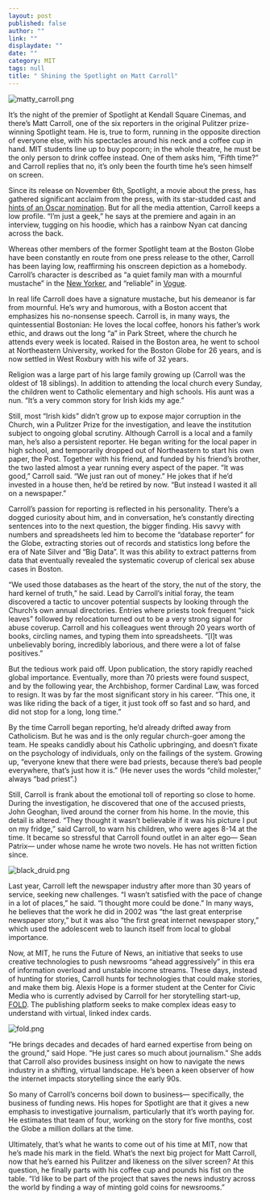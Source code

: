 ```yaml
---
layout: post
published: false
author: ""
link: ""
displaydate: ""
date: ""
category: MIT
tags: null
title: " Shining the Spotlight on Matt Carroll"
---
```


![matty_carroll.png]({{site.baseurl}}/assets/matty_carroll.png)

It’s the night of the premier of Spotlight at Kendall Square Cinemas, and there’s Matt Carroll, one of the six reporters in the original Pulitzer prize-winning Spotlight team. He is, true to form, running in the opposite direction of everyone else, with his spectacles around his neck and a coffee cup in hand. MIT students line up to buy popcorn; in the whole theatre, he must be the only person to drink coffee instead. One of them asks him, “Fifth time?” and Carroll replies that no, it’s only been the fourth time he’s seen himself on screen. 

Since its release on November 6th, Spotlight, a movie about the press, has gathered significant acclaim from the press, with its star-studded cast and [hints of an Oscar nomination](www.vanityfair.com/hollywood/2015/09/spotlight-toronto-review-oscars). But for all the media attention, Carroll keeps a low profile. “I’m just a geek,” he says at the premiere and again in an interview, tugging on his hoodie, which has a rainbow Nyan cat dancing across the back.
	
Whereas other members of the former Spotlight team at the Boston Globe have been constantly en route from one press release to the other, Carroll has been laying low, reaffirming his onscreen depiction as a homebody. Carroll’s character is described as “a quiet family man with a mournful mustache” in the [New Yorker](www.newyorker.com/magazine/2015/11/09/doing-the-right-thing), and “reliable” in [Vogue](www.vogue.com/13367122/spotlight-movie-review/).

In real life Carroll does have a signature mustache, but his demeanor is far from mournful. He’s wry and humorous, with a Boston accent that emphasizes his no-nonsense speech. Carroll is, in many ways, the quintessential Bostonian: He loves the local coffee, honors his father’s work ethic, and draws out the long “a” in Park Street, where the church he attends every week is located. Raised in the Boston area, he went to school at Northeastern University, worked for the Boston Globe for 26 years, and is now settled in West Roxbury with his wife of 32 years.  

Religion was a large part of his large family growing up (Carroll was the oldest of 18 siblings). In addition to attending the local church every Sunday, the children went to Catholic elementary and high schools. His aunt was a nun. “It’s a very common story for Irish kids my age.”

Still, most “Irish kids” didn’t grow up to expose major corruption in the Church, win a Pulitzer Prize for the investigation, and leave the institution subject to ongoing global scrutiny. Although Carroll is a local and a family man, he’s also a persistent reporter. He began writing for the local paper in high school, and temporarily dropped out of Northeastern to start his own paper, the Post. Together with his friend, and funded by his friend’s brother, the two lasted almost a year running every aspect of the paper. “It was good,” Carroll said. “We just ran out of money.” He jokes that if he’d invested in a house then, he’d be retired by now. “But instead I wasted it all on a newspaper.”

Carroll’s passion for reporting is reflected in his personality. There’s a dogged curiosity about him, and in conversation, he’s constantly directing sentences into to the next question, the bigger finding. His savvy with numbers and spreadsheets led him to become the “database reporter” for the Globe, extracting stories out of records and statistics long before the era of Nate Silver and “Big Data”. It was this ability to extract patterns from data that eventually revealed the systematic coverup of clerical sex abuse cases in Boston. 

“We used those databases as the heart of the story, the nut of the story, the hard kernel of truth,” he said. Lead by Carroll’s initial foray, the team discovered a tactic to uncover potential suspects by looking through the Church’s own annual directories. Entries where priests took frequent “sick leaves” followed by relocation turned out to be a very strong signal for abuse coverup. Carroll and his colleagues went through 20 years worth of books, circling names, and typing them into spreadsheets. “[I]t was unbelievably boring, incredibly laborious, and there were a lot of false positives.”  

But the tedious work paid off. Upon publication, the story rapidly reached global importance. Eventually, more than 70 priests were found suspect, and by the following year, the Archbishop, former Cardinal Law, was forced to resign. It was by far the most significant story in his career. “This one, it was like riding the back of a tiger, it just took off so fast and so hard, and did not stop for a long, long time.” 

By the time Carroll began reporting, he’d already drifted away from Catholicism. But he was and is the only regular church-goer among the team. He speaks candidly about his Catholic upbringing, and doesn’t fixate on the psychology of individuals, only on the failings of the system. Growing up, “everyone knew that there were bad priests, because there’s bad people everywhere, that’s just how it is.”  (He never uses the words “child molester,” always “bad priest”.)

Still, Carroll is frank about the emotional toll of reporting so close to home. During the investigation, he discovered that one of the accused priests, John Geoghan, lived around the corner from his home. In the movie, this detail is altered. “They thought it wasn’t believable if it was his picture I put on my fridge,” said Carroll, to warn his children, who were ages 8-14 at the time. It became so stressful that Carroll found outlet in an alter ego— Sean Patrix— under whose name he wrote two novels. He has not written fiction since. 

![black_druid.png]({{site.baseurl}}/assets/black_druid.png)

Last year, Carroll left the newspaper industry after more than 30 years of service, seeking new challenges. “I wasn’t satisfied with the pace of change in a lot of places,” he said. “I thought more could be done.” In many ways, he believes that the work he did in 2002 was “the last great enterprise newspaper story,” but it was also “the first great internet newspaper story,” which used the adolescent web to launch itself from local to global importance.   


Now, at MIT, he runs the Future of News, an initiative that seeks to use creative technologies to push newsrooms “ahead aggressively” in this era of information overload and unstable income streams. These days, instead of hunting for stories, Carroll hunts for technologies that could make stories, and make them big. Alexis Hope is a former student at the Center for Civic Media who is currently advised by Carroll for her storytelling start-up, [FOLD](https://fold.cm/). The publishing platform seeks to make complex ideas easy to understand with virtual, linked index cards.

![fold.png]({{site.baseurl}}/assets/fold.png)

“He brings decades and decades of hard earned expertise from being on the ground,” said Hope. “He just cares so much about journalism.” She adds that Carroll also provides business insight on how to navigate the news industry in a shifting, virtual landscape. He’s been a keen observer of how the internet impacts storytelling since the early 90s.

So many of Carroll’s concerns boil down to business— specifically, the business of funding news. His hopes for Spotlight are that it gives a new emphasis to investigative journalism, particularly that it’s worth paying for. He estimates that team of four, working on the story for five months, cost the Globe a million dollars at the time. 

Ultimately, that’s what he wants to come out of his time at MIT, now that he’s made his mark in the field. What’s the next big project for Matt Carroll, now that he’s earned his Pulitzer and likeness on the silver screen? At this question, he finally parts with his coffee cup and pounds his fist on the table.  “I’d like to be part of the project that saves the news industry across the world by finding a way of minting gold coins for newsrooms.”











